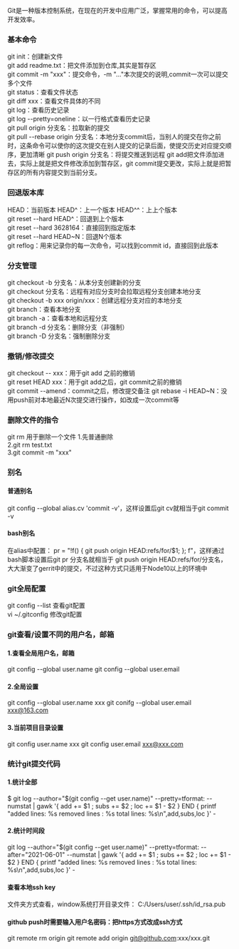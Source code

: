 Git是一种版本控制系统，在现在的开发中应用广泛，掌握常用的命令，可以提高开发效率。

### 基本命令
git init：创建新文件  
git add readme.txt：把文件添加到仓库,其实是暂存区  
git commit -m "xxx"：提交命令，-m "..."本次提交的说明,commit一次可以提交多个文件  
git status：查看文件状态  
git diff xxx：查看文件具体的不同  
git log：查看历史记录  
git log --pretty=oneline：以一行格式查看历史记录  
git pull origin 分支名：拉取新的提交  
git pull --rebase origin 分支名：本地分支commit后，当别人的提交在你之前时，这条命令可以使你的这次提交在别人提交的记录后面，使提交历史对应提交顺序，更加清晰
git push origin 分支名：将提交推送到远程
git add把文件添加进去，实际上就是把文件修改添加到暂存区，git commit提交更改，实际上就是把暂存区的所有内容提交到当前分支。
 
### 回退版本库
HEAD：当前版本	HEAD^：上一个版本 HEAD^^：上上个版本  
git reset --hard HEAD^：回退到上个版本  
git reset --hard 3628164：直接回到指定版本  
git reset --hard HEAD~N：回退N个版本  
git reflog：用来记录你的每一次命令，可以找到commit id，直接回到此版本  

### 分支管理
git checkout -b 分支名：从本分支创建新的分支  
git checkout 分支名：远程有对应分支时会拉取远程分支创建本地分支  
git checkout -b xxx origin/xxx：创建远程分支对应的本地分支  
git branch：查看本地分支  
git branch -a：查看本地和远程分支  
git branch -d 分支名：删除分支（非强制）  
git branch -D 分支名：强制删除分支  

### 撤销/修改提交
git checkout -- xxx：用于git add 之前的撤销  
git reset HEAD xxx：用于git add之后，git commit之前的撤销  
git commit --amend：commit之后，修改提交备注
git rebase -i HEAD~N：没用push前对本地最近N次提交进行操作，如改成一次commit等
 
### 删除文件的指令
git rm 用于删除一个文件
1.先普通删除  
2.git rm test.txt  
3.git commit -m "xxx"  

### 别名
#### 普通别名
git config --global alias.cv 'commit -v'，这样设置后git cv就相当于git commit -v
#### bash别名
在alias中配置： pr = "!f() { git push origin HEAD:refs/for/$1; }; f"，这样通过bash脚本设置后git pr 分支名就相当于 git push origin HEAD:refs/for/分支名，大大渐变了gerrit中的提交，不过这种方式只适用于Node10以上的环境中

### git全局配置
git config --list 查看git配置  
vi ~/.gitconfig 修改git配置 

### git查看/设置不同的用户名，邮箱
#### 1.查看全局用户名，邮箱
git config --global user.name
git config --global user.email
#### 2.全局设置
git config --global user.name xxx
git conifg --global user.email xxx@163.com
#### 3.当前项目目录设置
git config user.name xxx
git config user.email xxx@xxx.com
### 统计git提交代码
#### 1.统计全部
$ git log --author="$(git config --get user.name)" --pretty=tformat: --numstat | gawk '{ add += $1 ; subs += $2 ; loc += $1 - $2 } END { printf "added lines: %s removed lines : %s total lines: %s\n",add,subs,loc }' -
#### 2.统计时间段
git log --author="$(git config --get user.name)" --pretty=tformat: --after="2021-06-01" --numstat | gawk '{ add += $1 ; subs += $2 ; loc += $1 - $2 } END { printf "added lines: %s removed lines : %s total lines: %s\n",add,subs,loc }' -

#### 查看本地ssh key
文件夹方式查看，window系统打开目录文件：
C:/Users/user/.ssh/id_rsa.pub

#### github push时需要输入用户名密码：把https方式改成ssh方式
git remote rm origin
git remote add origin git@github.com:xxx/xxx.git

 